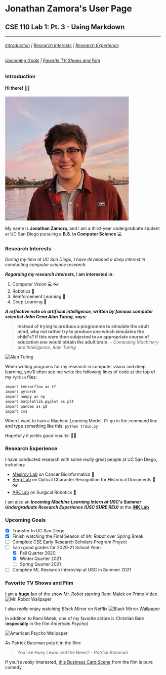 # Jonathan Zamora's User Page
## CSE 110 Lab 1: Pt. 3 - Using Markdown

---
###### [Introduction](#introduction) | [Research Interests](#research-interests) | [Research Experience](#research-experience)
###### [Upcoming Goals](#upcoming-goals) | [Favorite TV Shows and Film](#favorite-tv-shows-and-film)

### Introduction

#### Hi there! 👋🏻

![Jonathan Zamora](profile_photo.JPG)

My name is **Jonathan Zamora**, and I am a third-year undergraduate student at UC San Diego pursuing a **B.S. in Computer Science** 💻

### Research Interests

*During my time at UC San Diego, I have developed a deep interest in conducting computer science research.*

**_Regarding my research interests_, I am interested in:**

1. Computer Vision 💻  👓
2. Robotics 🤖
3. Reinforcement Learning 🦾
4. Deep Learning 🧠

***A reflective note on artificial intelligence, written by famous computer scientist ~~John Cena~~ Alan Turing, says:***

> **Instead of trying to produce a programme to simulate the adult mind, why not rather try to produce one which simulates the child's? If this were then subjected to an appropriate course of education one would obtain the adult brain.** - *Computing Machinery and Intelligence*, *Alan Turing*

![Alan Turing](https://upload.wikimedia.org/wikipedia/commons/a/a1/Alan_Turing_Aged_16.jpg)

When writing programs for my research in computer vision and deep learning, you'll often see me write the following lines of code at the top of my `Python` files:

```
import tensorflow as tf
import pytorch
import numpy as np
import matplotlib.pyplot as plt
import pandas as pd
import cv2
```

When I want to train a Machine Learning Model, i'll go in the command line and type something like this: `python train.py`

Hopefully it yields good results! 🤞🏻

### Research Experience

I have conducted research with some *really* great people at UC San Diego, including: 
* [Mesirov Lab](http://mesirovlab.org) on Cancer Bioinformatics 🧬
* [Berg Lab](https://icebergnlp.github.io) on Optical Character Recognition for Historical Documents 📖 👓
* [ARCLab](https://www.ucsdarclab.com) on Surgical Robotics 🤖

I am also an ***Incoming Machine Learning Intern at USC's Summer Undergraduate Research Experience (USC SURE REU)*** at the **[INK Lab](https://inklab.usc.edu)**

### Upcoming Goals
- [x] Transfer to UC San Diego
- [x] Finish watching the Final Season of *Mr. Robot* over Spring Break
- [ ] Complete CSE Early Research Scholars Program Project
- [ ] Earn good grades for 2020-21 School Year:
  - [x] Fall Quarter 2020
  - [x] Winter Quarter 2021
  - [ ] Spring Quarter 2021
- [ ] Complete ML Research Internship at USC in Summer 2021

### Favorite TV Shows and Film

I am a **huge** fan of the show *Mr. Robot* starring Rami Malek on Prime Video
![Mr. Robot Wallpaper](https://miro.medium.com/max/1838/1*VytWprd2ulmw2eIwnHMNJQ.jpeg)

I also *really* enjoy watching *Black Mirror* on Netflix
![Black Mirror Wallpaper](https://hips.hearstapps.com/hmg-prod.s3.amazonaws.com/images/black-mirror-font-1513096756.jpg?crop=1xw:1xh;center,top&resize=480:*)

In addition to Rami Malek, one of my favorite actors is Christian Bale (**especially** in the film *American Psycho*)

![American Psycho Wallpaper](https://lewtonbus.net/wp-content/uploads/2020/04/american-psycho.jpg)

As Patrick Bateman puts it in the film:
> You like Huey Lewis and the News? - *Patrick Bateman*

If you're *really* interested, [this Business Card Scene](https://youtu.be/cISYzA36-ZY) from the film is pure comedy